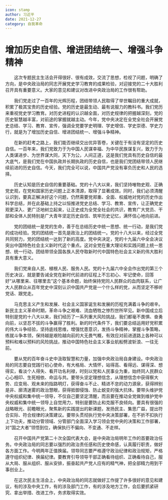 ```yaml
---
icon: stamp
author: 习近平
date: 2021-12-27
category: 自我革命
---
```


# 增加历史自信、增进团结统一、增强斗争精神

　　这次专题民主生活会开得很好、很有成效，交流了思想，检视了问题，明确了方向，是中央政治局的同志开展党史学习教育的成果检验，对迎接党的二十大胜利召开具有重要意义。大家的意见和建议对改进中央政治局的工作很有帮助。

　　我们党走过了一百年的光辉历程，团结带领人民取得了举世瞩目的重大成就，积累了极其宝贵的历史经验。党的历史是最生动、最有说服力的教科书。我们党历来重视党史学习教育。对历史进程的认识越全面，对历史规律的把握越深刻，党的历史智慧越丰富，对前途的掌握就越主动。今年，党中央决定在全党全社会开展党史总结、学习、教育、宣传，强调全党要学史明理、学史增信、学史崇德、学史力行，就是为了增加历史自信、增进团结统一、增强斗争精神。

　　在新的赶考之路上，我们能否继续交出优异答卷，关键在于有没有坚定的历史自信。一百年来，我们党致力于为中国人民谋幸福、为中华民族谋复兴，致力于为人类谋进步、为世界谋大同，天下为公，人间正道，这是我们党具有历史自信的最大底气，是我们党在中国执政并长期执政的历史自信，也是我们党团结带领人民继续前进的历史自信。今天，我们完全可以说，中国共产党没有辜负历史和人民的选择。

　　历史认知是历史自信的重要基础。党的十八大以来，我们坚持唯物史观、正确党史观，在党和国家历史问题上正本清源，取得了显著成效。同时，我们必须清醒认识到，要真正解决好这个问题，仍然需要党郑重、全面、权威地对党的历史作出科学总结，并在此基础上持之以恒推进党史总结、学习、教育、宣传，让正确党史观更深入、更广泛地树立起来，让正史成为全党全社会的共识，教育广大党员、干部和全体人民特别是广大青年坚定历史自信、筑牢历史记忆，满怀信心地向前进。

　　党的团结统一是党的生命，善于在总结历史中统一思想、统一行动，是我们党的成功经验。党的团结统一首先是政治上的团结统一。党的十八大以来，经过全党共同努力，党的团结统一达到了新的高度。党中央决定，党的十九届六中全会决议突出中国特色社会主义新时代这个重点。这对全党在重大理论和实践问题上统一思想、统一行动，团结带领全国各族人民夺取新时代中国特色社会主义新的伟大胜利具有重大意义。

　　我们党来自人民、植根人民、服务人民。党的十九届六中全会作出党的第三个历史决议，就是要告诫全党在新时代前进的征程上不忘初心、牢记使命，回答好“从哪里来、往哪里去”这个基本命题，始终保持党同人民群众的血肉联系，让广大人民群众从百年党史中深刻认识中国共产党是一个什么样的党，从而坚定不移听党话、跟党走。

　　马克思主义产生和发展、社会主义国家诞生和发展的历程充满着斗争的艰辛。新民主主义革命时期，革命斗争之艰难、流血牺牲之惨烈世所罕见。新中国成立后特别是党的十八大以来，我们经历了一系列重大风险挑战，我们都毫不畏惧、奋勇向前，以坚忍不拔的斗争赢得了胜利。新的时代条件下，我们要总结运用好党积累的伟大斗争经验，坚持底线思维，增强忧患意识，发扬斗争精神，掌握斗争策略，练就斗争本领，保持越是艰险越向前的大无畏气概，有效应对前进道路上各种可以预料和难以预料的风险挑战，推动中国特色社会主义事业航船劈波斩浪、一往无前。

　　要从党的百年奋斗史中汲取智慧和力量，加强中央政治局自身建设。中央政治局的同志要自觉践行初心使命，有大格局、大情怀，站得高、看得远、谋得深、想得实，看淡个人得失、看开功名利禄，时刻以党和人民事业为重，始终同人民群众心心相印、生死相依、命运与共。要带头坚定理想信念，从理想信念中获得察大势、应变局、观未来的指路明灯，获得奋斗不止、精进不怠的动力源泉，获得辨别是非、廓清迷雾的政治慧眼，获得抵御侵蚀、防止蜕变的强大抗体。要带头维护党中央权威和集中统一领导，不仅自己要坚定清醒，而且要在推动全党做到维护党中央权威和集中统一领导上自觉用力，特别是要防止和克服不良倾向。要具有很强的战略眼光、前瞻眼光，聚焦新的实践提出的新课题，发扬民主、集思广益，提出符合实际、符合规律的决策建议。要带头贯彻执行党中央决策部署，在不折不扣执行上下功夫，推动分管领域、分管部门全面深入学习领会党中央的决策和工作部署，对“国之大者”领悟到位，确保执行不偏向、不变通、不走样。

　　召开中国共产党第二十次全国代表大会，是中央政治局明年工作的首要政治任务。中央政治局的同志要以强烈的政治责任感和历史使命感，认真履行职责，做好各方面工作。今明两年正值换届。领导同志要严格遵守政治纪律和政治规矩，严格遵守组织纪律、换届纪律。要教育引导领导干部正确看待组织、正确看待自己，服从大局、服从组织、服从安排，振奋起共产党人应有的精气神，把全部精力用到干事创业上。

　　在这次民主生活会上，中央政治局的同志就做好工作提了许多很好的意见和建议，有的涉及中央工作，有的涉及部门工作，有的涉及地方工作，会后要抓紧研究、拿出举措、改进工作，务求取得实效。
